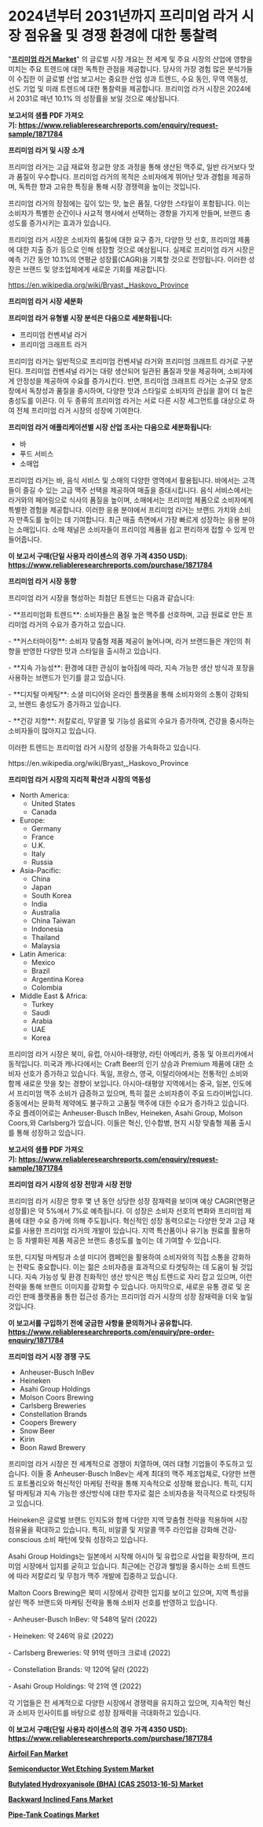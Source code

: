 <p><h1>2024년부터 2031년까지 프리미엄 라거 시장 점유율 및 경쟁 환경에 대한 통찰력</h1></p><p>"<strong><a href="https://www.reliableresearchreports.com/premium-lager-r1871784">프리미엄 라거 Market</a></strong>" 의 글로벌 시장 개요는 전 세계 및 주요 시장의 산업에 영향을 미치는 주요 트렌드에 대한 독특한 관점을 제공합니다. 당사의 가장 경험 많은 분석가들이 수집한 이 글로벌 산업 보고서는 중요한 산업 성과 트렌드, 수요 동인, 무역 역동성, 선도 기업 및 미래 트렌드에 대한 통찰력을 제공합니다. 프리미엄 라거 시장은 2024에서 2031로 매년 10.1% 의 성장률을 보일 것으로 예상됩니다.</p>
<p><strong>보고서의 샘플 PDF 가져오기:&nbsp;<a href="https://www.reliableresearchreports.com/enquiry/request-sample/1871784">https://www.reliableresearchreports.com/enquiry/request-sample/1871784</a></strong></p>
<p><strong>프리미엄 라거 및 시장 소개</strong></p>
<p><p>프리미엄 라거는 고급 재료와 정교한 양조 과정을 통해 생산된 맥주로, 일반 라거보다 맛과 품질이 우수합니다. 프리미엄 라거의 목적은 소비자에게 뛰어난 맛과 경험을 제공하며, 독특한 향과 고유한 특징을 통해 시장 경쟁력을 높이는 것입니다. </p><p>프리미엄 라거의 장점에는 깊이 있는 맛, 높은 품질, 다양한 스타일이 포함됩니다. 이는 소비자가 특별한 순간이나 사교적 행사에서 선택하는 경향을 가지게 만들며, 브랜드 충성도를 증가시키는 효과가 있습니다. </p><p>프리미엄 라거 시장은 소비자의 품질에 대한 요구 증가, 다양한 맛 선호, 프리미엄 제품에 대한 지출 증가 등으로 인해 성장할 것으로 예상됩니다. 실제로 프리미엄 라거 시장은 예측 기간 동안 10.1%의 연평균 성장률(CAGR)을 기록할 것으로 전망됩니다. 이러한 성장은 브랜드 및 양조업체에게 새로운 기회를 제공합니다.</p></p>
<p><a href="https://en.wikipedia.org/wiki/Bryast,_Haskovo_Province">https://en.wikipedia.org/wiki/Bryast,_Haskovo_Province</a></p>
<p><strong>프리미엄 라거 시장 세분화</strong></p>
<p><strong>프리미엄 라거 유형별 시장 분석은 다음으로 세분화됩니다:</strong></p>
<p><ul><li>프리미엄 컨벤셔널 라거</li><li>프리미엄 크래프트 라거</li></ul></p>
<p><p>프리미엄 라거는 일반적으로 프리미엄 컨벤셔널 라거와 프리미엄 크래프트 라거로 구분된다. 프리미엄 컨벤셔널 라거는 대량 생산되어 일관된 품질과 맛을 제공하며, 소비자에게 안정성을 제공하여 수요를 증가시킨다. 반면, 프리미엄 크래프트 라거는 소규모 양조장에서 독창성과 품질을 중시하며, 다양한 맛과 스타일로 소비자의 관심을 끌어 더 높은 충성도를 이끈다. 이 두 종류의 프리미엄 라거는 서로 다른 시장 세그먼트를 대상으로 하여 전체 프리미엄 라거 시장의 성장에 기여한다.</p></p>
<p><strong>프리미엄 라거 애플리케이션별 시장 산업 조사는 다음으로 세분화됩니다:</strong></p>
<p><ul><li>바</li><li>푸드 서비스</li><li>소매업</li></ul></p>
<p><p>프리미엄 라거는 바, 음식 서비스 및 소매의 다양한 영역에서 활용됩니다. 바에서는 고객들이 즐길 수 있는 고급 맥주 선택을 제공하여 매출을 증대시킵니다. 음식 서비스에서는 라거와의 페어링으로 식사의 품질을 높이며, 소매에서는 프리미엄 제품으로 소비자에게 특별한 경험을 제공합니다. 이러한 응용 분야에서 프리미엄 라거는 브랜드 가치와 소비자 만족도를 높이는 데 기여합니다. 최근 매출 측면에서 가장 빠르게 성장하는 응용 분야는 소매입니다. 소매 채널은 소비자들이 프리미엄 제품을 쉽고 편리하게 접할 수 있게 만들어줍니다.</p></p>
<p><strong>이 보고서 구매(단일 사용자 라이센스의 경우 가격 4350 USD): <a href="https://www.reliableresearchreports.com/purchase/1871784">https://www.reliableresearchreports.com/purchase/1871784</a></strong></p>
<p><strong>프리미엄 라거 시장 동향</strong></p>
<p><p>프리미엄 라거 시장을 형성하는 최첨단 트렌드는 다음과 같습니다:</p><p>- **프리미엄화 트렌드**: 소비자들은 품질 높은 맥주를 선호하며, 고급 원료로 만든 프리미엄 라거의 수요가 증가하고 있습니다.</p><p>- **커스터마이징**: 소비자 맞춤형 제품 제공이 늘어나며, 라거 브랜드들은 개인의 취향을 반영한 다양한 맛과 스타일을 출시하고 있습니다.</p><p>- **지속 가능성**: 환경에 대한 관심이 높아짐에 따라, 지속 가능한 생산 방식과 포장을 사용하는 브랜드가 인기를 끌고 있습니다.</p><p>- **디지털 마케팅**: 소셜 미디어와 온라인 플랫폼을 통해 소비자와의 소통이 강화되고, 브랜드 충성도가 증가하고 있습니다.</p><p>- **건강 지향**: 저칼로리, 무알콜 및 기능성 음료의 수요가 증가하며, 건강을 중시하는 소비자들이 많아지고 있습니다.</p><p>이러한 트렌드는 프리미엄 라거 시장의 성장을 가속화하고 있습니다.</p></p>
<p>https://en.wikipedia.org/wiki/Bryast,_Haskovo_Province</p>
<p><strong>프리미엄 라거 시장의 지리적 확산과 시장의 역동성</strong></p>
<p><ul>
    <li>
        North America:
        <ul>
            <li>United States</li>
            <li>Canada</li>
        </ul>
    </li>
    <li>
        Europe:
        <ul>
            <li>Germany</li>
            <li>France</li>
            <li>U.K.</li>
            <li>Italy</li>
            <li>Russia</li>
        </ul>
    </li>
    <li>
        Asia-Pacific:
        <ul>
            <li>China</li>
            <li>Japan</li>
            <li>South Korea</li>
            <li>India</li>
            <li>Australia</li>
            <li>China Taiwan</li>
            <li>Indonesia</li>
            <li>Thailand</li>
            <li>Malaysia</li>
        </ul>
    </li>
    <li>
        Latin America:
        <ul>
            <li>Mexico</li>
            <li>Brazil</li>
            <li>Argentina Korea</li>
            <li>Colombia</li>
        </ul>
    </li>
    <li>
        Middle East & Africa:
        <ul>
            <li>Turkey</li>
            <li>Saudi</li>
            <li>Arabia</li>
            <li>UAE</li>
            <li>Korea</li>
        </ul>
    </li>
    </ul></p>
<p><p>프리미엄 라거 시장은 북미, 유럽, 아시아-태평양, 라틴 아메리카, 중동 및 아프리카에서 동적입니다. 미국과 캐나다에서는 Craft Beer의 인기 상승과 Premium 제품에 대한 소비자 선호가 증가하고 있습니다. 독일, 프랑스, 영국, 이탈리아에서는 전통적인 소비와 함께 새로운 맛을 찾는 경향이 보입니다. 아시아-태평양 지역에서는 중국, 일본, 인도에서 프리미엄 맥주 소비가 급증하고 있으며, 특히 젊은 소비자층이 주요 드라이버입니다. 중동에서는 문화적 제약에도 불구하고 고품질 맥주에 대한 수요가 증가하고 있습니다. 주요 플레이어로는 Anheuser-Busch InBev, Heineken, Asahi Group, Molson Coors,와 Carlsberg가 있습니다. 이들은 혁신, 인수합병, 현지 시장 맞춤형 제품 출시를 통해 성장하고 있습니다.</p></p>
<p><strong>보고서의 샘플 PDF 가져오기:&nbsp;<a href="https://www.reliableresearchreports.com/enquiry/request-sample/1871784">https://www.reliableresearchreports.com/enquiry/request-sample/1871784</a></strong></p>
<p><strong>프리미엄 라거 시장의 성장 전망과 시장 전망</strong></p>
<p><p>프리미엄 라거 시장은 향후 몇 년 동안 상당한 성장 잠재력을 보이며 예상 CAGR(연평균 성장률)은 약 5%에서 7%로 예측됩니다. 이 성장은 소비자 선호의 변화와 프리미엄 제품에 대한 수요 증가에 의해 주도됩니다. 혁신적인 성장 동력으로는 다양한 맛과 고급 재료를 사용한 프리미엄 라거의 개발이 있습니다. 지역 특산품이나 유기농 원료를 활용하는 등 차별화된 제품 제공은 브랜드 충성도를 높이는 데 기여할 수 있습니다.</p><p>또한, 디지털 마케팅과 소셜 미디어 캠페인을 활용하여 소비자와의 직접 소통을 강화하는 전략도 중요합니다. 이는 젊은 소비자층을 효과적으로 타겟팅하는 데 도움이 될 것입니다. 지속 가능성 및 환경 친화적인 생산 방식은 핵심 트렌드로 자리 잡고 있으며, 이런 전략을 통해 브랜드 이미지를 강화할 수 있습니다. 마지막으로, 새로운 유통 경로 및 온라인 판매 플랫폼을 통한 접근성 증가는 프리미엄 라거 시장의 성장 잠재력을 더욱 높일 것입니다.</p></p>
<p><strong>이 보고서를 구입하기 전에 궁금한 사항을 문의하거나 공유합니다. <a href="https://www.reliableresearchreports.com/enquiry/pre-order-enquiry/1871784">https://www.reliableresearchreports.com/enquiry/pre-order-enquiry/1871784</a></strong></p>
<p><strong>프리미엄 라거 시장 경쟁 구도</strong></p>
<p><ul><li>Anheuser-Busch InBev</li><li>Heineken</li><li>Asahi Group Holdings</li><li>Molson Coors Brewing</li><li>Carlsberg Breweries</li><li>Constellation Brands</li><li>Coopers Brewery</li><li>Snow Beer</li><li>Kirin</li><li>Boon Rawd Brewery</li></ul></p>
<p><p>프리미엄 라거 시장은 전 세계적으로 경쟁이 치열하며, 여러 대형 기업들이 주도하고 있습니다. 이들 중 Anheuser-Busch InBev는 세계 최대의 맥주 제조업체로, 다양한 브랜드 포트폴리오와 혁신적인 마케팅 전략을 통해 지속적으로 성장해 왔습니다. 특히, 디지털 마케팅과 지속 가능한 생산방식에 대한 투자로 젊은 소비자층을 적극적으로 타겟팅하고 있습니다.</p><p>Heineken은 글로벌 브랜드 인지도와 함께 다양한 지역 맞춤형 전략을 적용하며 시장 점유율을 확대하고 있습니다. 특히, 비알콜 및 저알콜 맥주 라인업을 강화해 건강-conscious 소비 패턴에 맞춰 성장하고 있습니다.</p><p>Asahi Group Holdings는 일본에서 시작해 아시아 및 유럽으로 사업을 확장하며, 프리미엄 시장에서 입지를 굳히고 있습니다. 최근에는 건강과 웰빙을 중시하는 소비 트렌드에 따라 저칼로리 및 무첨가 맥주 개발에 집중하고 있습니다.</p><p>Malton Coors Brewing은 북미 시장에서 강력한 입지를 보이고 있으며, 지역 특성을 살린 맥주 브랜드와 마케팅 전략을 통해 소비자 선호를 반영하고 있습니다.</p><p>- Anheuser-Busch InBev: 약 548억 달러 (2022)</p><p>- Heineken: 약 246억 유로 (2022)</p><p>- Carlsberg Breweries: 약 91억 덴마크 크로네 (2022)</p><p>- Constellation Brands: 약 120억 달러 (2022)</p><p>- Asahi Group Holdings: 약 21억 엔 (2022)</p><p>각 기업들은 전 세계적으로 다양한 시장에서 경쟁력을 유지하고 있으며, 지속적인 혁신과 소비자 인사이트를 바탕으로 성장 잠재력을 극대화하고 있습니다.</p></p>
<p><strong>이 보고서 구매(단일 사용자 라이센스의 경우 가격 4350 USD): <a href="https://www.reliableresearchreports.com/purchase/1871784">https://www.reliableresearchreports.com/purchase/1871784</a></strong></p>
<p><strong><p><a href="https://www.linkedin.com/pulse/what-growth-opportunities-challenges-airfoil-fan-market-7ntte?trackingId=VAlY3%2Fx7QFe2%2B17ytVwgRw%3D%3D">Airfoil Fan Market</a></p><p><a href="https://github.com/nathandecarvalho/Market-Research-Report-List-5/blob/main/semiconductor-wet-etching-system-market.md">Semiconductor Wet Etching System Market</a></p><p><a href="https://issuu.com/reportprime-2/docs/butylated-hydroxyanisole-bha-cas-25_b6b32025672d3e">Butylated Hydroxyanisole (BHA) (CAS 25013-16-5) Market</a></p><p><a href="https://www.linkedin.com/pulse/backward-inclined-fans-market-evolution-global-trends-regional-5401e?trackingId=kADYYizvTIehCyKBLb1PbA%3D%3D">Backward Inclined Fans Market</a></p><p><a href="https://issuu.com/reportprime-2/docs/pipe-tank-coatings-market-size-2030_ab0b3c46b14061">Pipe-Tank Coatings Market</a></p></strong></p>
<p></p>